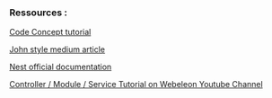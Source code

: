 ### Ressources :

[Code Concept tutorial](https://www.youtube.com/watch?v=PMva3v8K6h4&list=PLs_WqGRq69UiSaXX85NRUX4rkeiNP3K6l&ab_channel=codeconcept)

[John style medium article](https://johnstyle.medium.com/d%C3%A9marrer-avec-nestjs-un-guide-pas-%C3%A0-pas-avec-un-exemple-concret-58c35caed610)

[Nest official documentation](https://docs.nestjs.com)

[Controller / Module / Service Tutorial on Webeleon Youtube Channel](https://www.youtube.com/watch?v=OeaxHbjEtTQ&ab_channel=Webeleon)
